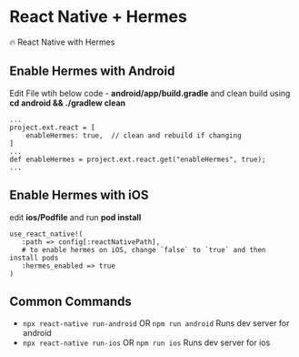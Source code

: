 # React Native + Hermes

:fire: React Native with Hermes

## Enable Hermes with Android
Edit File wtih below code - **android/app/build.gradle** and clean build using **cd android && ./gradlew clean**

```
...
project.ext.react = [
    enableHermes: true,  // clean and rebuild if changing
]
...
def enableHermes = project.ext.react.get("enableHermes", true);
...
```

## Enable Hermes with iOS

edit **ios/Podfile** and run **pod install**

```
use_react_native!(
   :path => config[:reactNativePath],
   # to enable hermes on iOS, change `false` to `true` and then install pods
   :hermes_enabled => true
)
```

## Common Commands

- `npx react-native run-android` OR `npm run android` Runs dev server for android
- `npx react-native run-ios` OR `npm run ios` Runs dev server for ios
